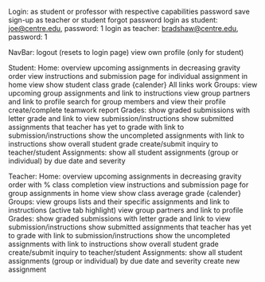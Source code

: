 Login: 
	as student or professor with respective capabilities
	password save 
	sign-up as teacher or student
	forgot password 
    login as student: joe@centre.edu, password: 1
    login as teacher: bradshaw@centre.edu, password: 1

NavBar:
	logout (resets to login page)
	view own profile (only for student)

Student:
	Home:
		overview upcoming assignments in decreasing gravity order
		view instructions and submission page for individual assignment in home view
		show student class grade
		{calender}
        All links work
	Groups:
		view upcoming group assignments and link to instructions
		view group partners and link to profile
		search for group members and view their profile
		create/complete teamwork report
	Grades:
		show graded submissions with letter grade and link to view submission/instructions
		show submitted assignments that teacher has yet to grade with link to
		  	submission/instructions
		show the uncompleted assignments with link to instructions
		show overall student grade
		create/submit inquiry to teacher/student
	Assignments:
		show all student assignments (group or individual) by due date and severity

Teacher:
	Home:
		overview upcoming assignments in decreasing gravity order with % class completion
		view instructions and submission page for group assignments in home view
		show class average grade
		{calender}
	Groups:
		view groups lists and their specific assignments and link to instructions (active tab highlight)
		view group partners and link to profile
	Grades:
		show graded submissions with letter grade and link to view submission/instructions
		show submitted assignments that teacher has yet to grade with link to
 			  submission/instructions
		show the uncompleted assignments with link to instructions
		show overall student grade
		create/submit inquiry to teacher/student
	Assignments:
		show all student assignments (group or individual) by due date and severity
		create new assignment
		

